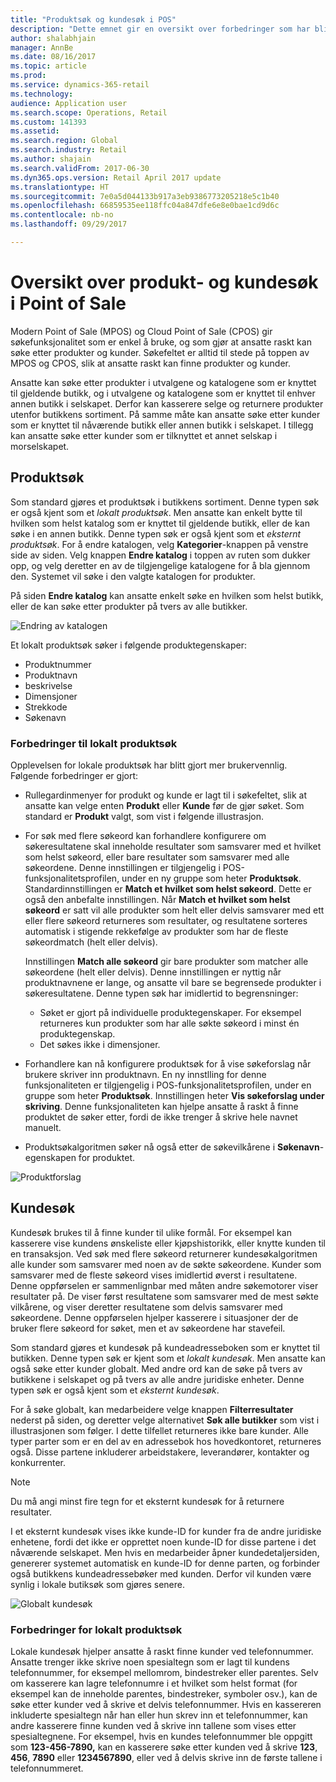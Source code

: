 ```yaml
---
title: "Produktsøk og kundesøk i POS"
description: "Dette emnet gir en oversikt over forbedringer som har blitt gjort for produkt- og kundesøkfunksjonalitet i Dynamics 365 for Retail."
author: shalabhjain
manager: AnnBe
ms.date: 08/16/2017
ms.topic: article
ms.prod: 
ms.service: dynamics-365-retail
ms.technology: 
audience: Application user
ms.search.scope: Operations, Retail
ms.custom: 141393
ms.assetid: 
ms.search.region: Global
ms.search.industry: Retail
ms.author: shajain
ms.search.validFrom: 2017-06-30
ms.dyn365.ops.version: Retail April 2017 update
ms.translationtype: HT
ms.sourcegitcommit: 7e0a5d044133b917a3eb9386773205218e5c1b40
ms.openlocfilehash: 66859535ee118ffc04a847dfe6e8e0bae1cd9d6c
ms.contentlocale: nb-no
ms.lasthandoff: 09/29/2017

---
```


# <a name="overview-of-product-and-customer-search-in-point-of-sale"></a>Oversikt over produkt- og kundesøk i Point of Sale

Modern Point of Sale (MPOS) og Cloud Point of Sale (CPOS) gir søkefunksjonalitet som er enkel å bruke, og som gjør at ansatte raskt kan søke etter produkter og kunder. Søkefeltet er alltid til stede på toppen av MPOS og CPOS, slik at ansatte raskt kan finne produkter og kunder.

Ansatte kan søke etter produkter i utvalgene og katalogene som er knyttet til gjeldende butikk, og i utvalgene og katalogene som er knyttet til enhver annen butikk i selskapet. Derfor kan kasserere selge og returnere produkter utenfor butikkens sortiment. På samme måte kan ansatte søke etter kunder som er knyttet til nåværende butikk eller annen butikk i selskapet. I tillegg kan ansatte søke etter kunder som er tilknyttet et annet selskap i morselskapet.

## <a name="product-search"></a>Produktsøk 

Som standard gjøres et produktsøk i butikkens sortiment. Denne typen søk er også kjent som et *lokalt produktsøk*. Men ansatte kan enkelt bytte til hvilken som helst katalog som er knyttet til gjeldende butikk, eller de kan søke i en annen butikk. Denne typen søk er også kjent som et *eksternt produktsøk*. For å endre katalogen, velg **Kategorier**-knappen på venstre side av siden. Velg knappen **Endre katalog** i toppen av ruten som dukker opp, og velg deretter en av de tilgjengelige katalogene for å bla gjennom den. Systemet vil søke i den valgte katalogen for produkter.

På siden **Endre katalog** kan ansatte enkelt søke en hvilken som helst butikk, eller de kan søke etter produkter på tvers av alle butikker.

![Endring av katalogen](./media/Changecatalog.png "Endring av katalogen")
 
Et lokalt produktsøk søker i følgende produktegenskaper:

- Produktnummer
- Produktnavn
- beskrivelse
- Dimensjoner
- Strekkode
- Søkenavn

### <a name="enhancements-to-local-product-searches"></a>Forbedringer til lokalt produktsøk

Opplevelsen for lokale produktsøk har blitt gjort mer brukervennlig. Følgende forbedringer er gjort:

- Rullegardinmenyer for produkt og kunde er lagt til i søkefeltet, slik at ansatte kan velge enten **Produkt** eller **Kunde** før de gjør søket. Som standard er **Produkt** valgt, som vist i følgende illustrasjon.
- For søk med flere søkeord kan forhandlere konfigurere om søkeresultatene skal inneholde resultater som samsvarer med et hvilket som helst søkeord, eller bare resultater som samsvarer med alle søkeordene. Denne innstillingen er tilgjengelig i POS-funksjonalitetsprofilen, under en ny gruppe som heter **Produktsøk**. Standardinnstillingen er **Match et hvilket som helst søkeord**. Dette er også den anbefalte innstillingen. Når **Match et hvilket som helst søkeord** er satt vil alle produkter som helt eller delvis samsvarer med ett eller flere søkeord returneres som resultater, og resultatene sorteres automatisk i stigende rekkefølge av produkter som har de fleste søkeordmatch (helt eller delvis).

    Innstillingen **Match alle søkeord** gir bare produkter som matcher alle søkeordene (helt eller delvis). Denne innstillingen er nyttig når produktnavnene er lange, og ansatte vil bare se begrensede produkter i søkeresultatene. Denne typen søk har imidlertid to begrensninger:

    - Søket er gjort på individuelle produktegenskaper. For eksempel returneres kun produkter som har alle søkte søkeord i minst én produktegenskap.
    - Det søkes ikke i dimensjoner.

- Forhandlere kan nå konfigurere produktsøk for å vise søkeforslag når brukere skriver inn produktnavn. En ny innstlling for denne funksjonaliteten er tilgjengelig i POS-funksjonalitetsprofilen, under en gruppe som heter **Produktsøk**. Innstillingen heter **Vis søkeforslag under skriving**. Denne funksjonaliteten kan hjelpe ansatte å raskt å finne produktet de søker etter, fordi de ikke trenger å skrive hele navnet manuelt.
- Produktsøkalgoritmen søker nå også etter de søkevilkårene i **Søkenavn**-egenskapen for produktet.

![Produktforslag](./media/Productsuggestions.png "Produktforslag")

## <a name="customer-search"></a>Kundesøk

Kundesøk brukes til å finne kunder til ulike formål. For eksempel kan kasserere vise kundens ønskeliste eller kjøpshistorikk, eller knytte kunden til en transaksjon. Ved søk med flere søkeord returnerer kundesøkalgoritmen alle kunder som samsvarer med noen av de søkte søkeordene. Kunder som samsvarer med de fleste søkeord vises imidlertid øverst i resultatene. Denne oppførselen er sammenlignbar med måten andre søkemotorer viser resultater på. De viser først resultatene som samsvarer med de mest søkte vilkårene, og viser deretter resultatene som delvis samsvarer med søkeordene. Denne oppførselen hjelper kasserere i situasjoner der de bruker flere søkeord for søket, men et av søkeordene har stavefeil.

Som standard gjøres et kundesøk på kundeadresseboken som er knyttet til butikken. Denne typen søk er kjent som et *lokalt kundesøk*. Men ansatte kan også søke etter kunder globalt. Med andre ord kan de søke på tvers av butikkene i selskapet og på tvers av alle andre juridiske enheter. Denne typen søk er også kjent som et *eksternt kundesøk*.

For å søke globalt, kan medarbeidere velge knappen **Filterresultater** nederst på siden, og deretter velge alternativet **Søk alle butikker** som vist i illustrasjonen som følger. I dette tilfellet returneres ikke bare kunder. Alle typer parter som er en del av en adressebok hos hovedkontoret, returneres også. Disse partene inkluderer arbeidstakere, leverandører, kontakter og konkurrenter.

> [!NOTE]
> Du må angi minst fire tegn for et eksternt kundesøk for å returnere resultater.

I et eksternt kundesøk vises ikke kunde-ID for kunder fra de andre juridiske enhetene, fordi det ikke er opprettet noen kunde-ID for disse partene i det nåværende selskapet. Men hvis en medarbeider åpner kundedetaljersiden, genererer systemet automatisk en kunde-ID for denne parten, og forbinder også butikkens kundeadressebøker med kunden. Derfor vil kunden være synlig i lokale butiksøk som gjøres senere.

![Globalt kundesøk](./media/Globalcustomersearch.png "Globalt kundesøk")

### <a name="enhancements-to-local-customer-searches"></a>Forbedringer for lokalt produktsøk

Lokale kundesøk hjelper ansatte å raskt finne kunder ved telefonnummer. Ansatte trenger ikke skrive noen spesialtegn som er lagt til kundens telefonnummer, for eksempel mellomrom, bindestreker eller parentes. Selv om kasserere kan lagre telefonnumre i et hvilket som helst format (for eksempel kan de inneholde parentes, bindestreker, symboler osv.), kan de søke etter kunder ved å skrive et delvis telefonnummer. Hvis en kassereren inkluderte spesialtegn når han eller hun skrev inn et telefonnummer, kan andre kasserere finne kunden ved å skrive inn tallene som vises etter spesialtegnene. For eksempel, hvis en kundes telefonnummer ble oppgitt som **123-456-7890,** kan en kasserere søke etter kunden ved å skrive **123**, **456**, **7890** eller **1234567890**, eller ved å delvis skrive inn de første tallene i telefonnummeret.

